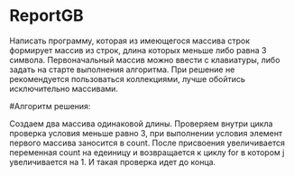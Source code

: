# ReportGB

Написать программу, которая из имеющегося массива строк формирует массив из строк, длина которых меньше либо равна 3 символа. Первоначальный массив можно ввести с клавиатуры, либо задать на старте выполнения алгоритма. 
При решение не рекомендуется пользоваться коллекциями, лучше обойтись исключительно массивами.

#Алгоритм решения: 

Создаем два массива одинаковой длины. Проверяем внутри цикла проверка условия меньше равно 3, при выполнении условия элемент первого массива заносится в count. После присвоения увеличивается переменная count на едеиницу и возвращается к циклу for в котором j увеличивается на 1. И такая проверка идет до конца.

